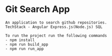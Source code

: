# Git Search App

    An application to search github repositories.
    TechStack - Angular Express.js(Node.js) SQL

    To run the project run the following commands
    - npm install
    - npm run build_app
    - npm run run_app
